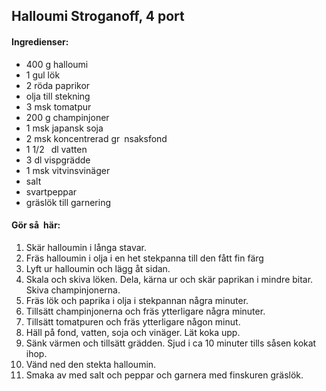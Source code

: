 ## Halloumi Stroganoff, 4 port

#### Ingredienser:
* 400 g halloumi
* 1 gul lök
* 2 röda paprikor
* olja till stekning
* 3 msk tomatpur 
* 200 g champinjoner
* 1 msk japansk soja
* 2 msk koncentrerad gr nsaksfond
* 1 1/2  dl vatten
* 3 dl vispgrädde
* 1 msk vitvinsvinäger
* salt
* svartpeppar
* gräslök till garnering

#### Gör så här:
1. Skär halloumin i långa stavar.
2. Fräs halloumin i olja i en het stekpanna till den fått fin färg
3. Lyft ur halloumin och lägg åt sidan.
4. Skala och skiva löken. Dela, kärna ur och skär paprikan i mindre bitar. Skiva
champinjonerna.
5. Fräs lök och paprika i olja i stekpannan några minuter.
6. Tillsätt champinjonerna och fräs ytterligare några minuter.
7. Tillsätt tomatpuren och fräs ytterligare någon minut.
8. Häll på fond, vatten, soja och vinäger. Lät koka upp.
9. Sänk värmen och tillsätt grädden. Sjud i ca 10 minuter tills såsen kokat ihop.
10. Vänd ned den stekta halloumin.
11. Smaka av med salt och peppar och garnera med finskuren gräslök.

